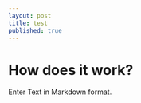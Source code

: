 ```yaml
---
layout: post
title: test
published: true
---
```


# How does it work?

Enter Text in Markdown format.